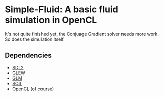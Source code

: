 Simple-Fluid: A basic fluid simulation in OpenCL
=
It's not quite finished yet, the Conjuage Gradient solver needs more work. So does the simulation itself.

Dependencies
-
- [SDL2](http://libsdl.org/)
- [GLEW](http://glew.sourceforge.net/)
- [GLM](http://glm.g-truc.net/0.9.4/index.html)
- [SOIL](http://www.lonesock.net/soil.html)
- OpenCL (of course)


